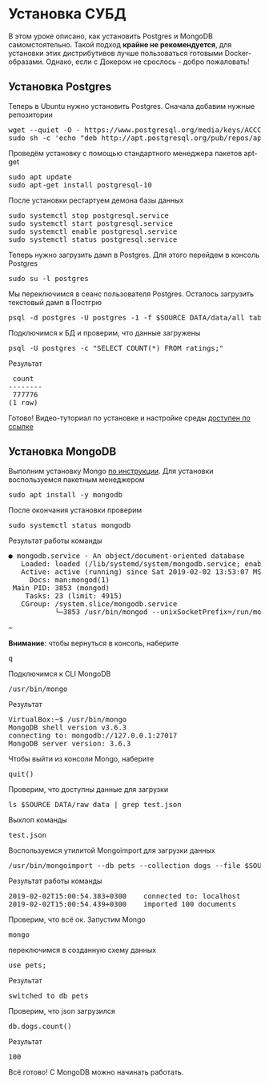 # Установка СУБД

В этом уроке описано, как установить Postgres и MongoDB самомстоятельно. Такой подход **крайне не рекомендуется**, для установки этих дистрибутивов лучше пользоваться готовыми Docker-образами.
Однако, если с Докером не срослось - добро пожаловать!

## Установка Postgres

Теперь в Ubuntu нужно установить Postgres. Сначала добавим нужные репозитории
<pre>
wget --quiet -O - https://www.postgresql.org/media/keys/ACCC4CF8.asc | sudo apt-key add -;
sudo sh -c 'echo "deb http://apt.postgresql.org/pub/repos/apt/ $(lsb_release -sc)-pgdg main" > /etc/apt/sources.list.d/PostgreSQL.list'
</pre>

Проведём установку с помощью стандартного менеджера пакетов apt-get
<pre>
sudo apt update
sudo apt-get install postgresql-10
</pre>

После установки рестартуем демона базы данных
<pre>
sudo systemctl stop postgresql.service
sudo systemctl start postgresql.service
sudo systemctl enable postgresql.service
sudo systemctl status postgresql.service
</pre>

Теперь нужно загрузить дамп в Postgres. Для этого перейдем в консоль Postgres
<pre>
sudo su -l postgres
</pre>

Мы переключимся в сеанс пользователя Postgres. Осталось загрузить текстовый дамп в Постгрю
<pre>
psql -d postgres -U postgres -1 -f $SOURCE_DATA/data/all_tables.dump
</pre>

Подключимся к БД и проверим, что данные загружены
<pre>
psql -U postgres -c "SELECT COUNT(*) FROM ratings;"
</pre>

Результат
<pre>
 count
--------
 777776
(1 row)
</pre>

Готово! Видео-туториал по установке и настройке среды [доступен по ссылке](https://www.youtube.com/watch?v=Qlfw-oH4QiI)

## Установка MongoDB

Выполним установку Mongo [по инструкции](https://www.digitalocean.com/community/tutorials/how-to-install-mongodb-on-ubuntu-18-04). Для установки воспользуемся пакетным менеджером
<pre>
sudo apt install -y mongodb
</pre>

После окончания установки проверим
<pre>
sudo systemctl status mongodb
</pre>
Результат работы команды
<pre>
● mongodb.service - An object/document-oriented database
   Loaded: loaded (/lib/systemd/system/mongodb.service; enabled; vendor preset: 
   Active: active (running) since Sat 2019-02-02 13:53:07 MSK; 3min 2s ago
     Docs: man:mongod(1)
 Main PID: 3853 (mongod)
    Tasks: 23 (limit: 4915)
   CGroup: /system.slice/mongodb.service
           └─3853 /usr/bin/mongod --unixSocketPrefix=/run/mongodb --config /etc/

~
</pre>

**Внимание**: чтобы вернуться в консоль, наберите
<pre>
q
</pre>

Подключимся к CLI MongoDB
<pre>
/usr/bin/mongo
</pre>

Результат
<pre>
VirtualBox:~$ /usr/bin/mongo
MongoDB shell version v3.6.3
connecting to: mongodb://127.0.0.1:27017
MongoDB server version: 3.6.3
</pre>

Чтобы выйти из консоли Mongo, наберите
<pre>
quit()
</pre>

Проверим, что доступны данные для загрузки
<pre>
ls $SOURCE_DATA/raw_data | grep test.json
</pre>

Выхлоп команды
<pre>
test.json
</pre>

Воспользуемся утилитой Mongoimport для загрузки данных
<pre>
/usr/bin/mongoimport --db pets --collection dogs --file $SOURCE_DATA/raw_data/test.json
</pre>

Результат работы команды
<pre>
2019-02-02T15:00:54.383+0300	connected to: localhost
2019-02-02T15:00:54.439+0300	imported 100 documents
</pre>

Проверим, что всё ок. Запустим Mongo
<pre>
mongo
</pre>

переключимся в созданную схему данных
<pre>
use pets;
</pre>

Результат
<pre>
switched to db pets
</pre>

Проверим, что json загрузился
<pre>
db.dogs.count()
</pre>

Результат
<pre>
100
</pre>

Всё готово! С MongoDB можно начинать работать.
